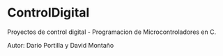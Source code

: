 # ControlDigital
Proyectos de control digital - Programacion de Microcontroladores en C.

Autor: Dario Portilla y David Montaño